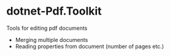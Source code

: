 # dotnet-Pdf.Toolkit

Tools for editing pdf documents
* Merging multiple documents
* Reading properties from document (number of pages etc.)
